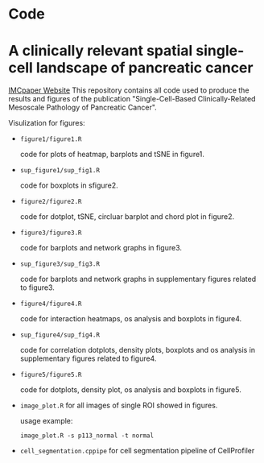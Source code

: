 
# Code

# A clinically relevant spatial single-cell landscape of pancreatic cancer
[IMCpaper Website](https://jhuanglab.github.io/IMCpaper/)
This repository contains all code used to produce the results and figures of the publication "Single-Cell-Based Clinically-Related Mesoscale Pathology of Pancreatic Cancer".

Visulization for figures:

-   `figure1/figure1.R`

    code for plots of heatmap, barplots and tSNE in figure1.

-   `sup_figure1/sup_fig1.R`

    code for boxplots in sfigure2.

-   `figure2/figure2.R`

    code for dotplot, tSNE, circluar barplot and chord plot in figure2.

-   `figure3/figure3.R`

    code for barplots and network graphs in figure3.

-   `sup_figure3/sup_fig3.R`

    code for barplots and network graphs in supplementary figures related to figure3.

-   `figure4/figure4.R`

    code for interaction heatmaps, os analysis and boxplots in figure4.

-   `sup_figure4/sup_fig4.R`

    code for correlation dotplots, density plots, boxplots and os analysis in supplementary figures related to figure4.

-   `figure5/figure5.R`

    code for dotplots, density plot, os analysis and boxplots in figure5.

-   `image_plot.R` for all images of single ROI showed in figures.

    usage example:

    ```         
    image_plot.R -s p113_normal -t normal
    ```

-   `cell_segmentation.cppipe` for cell segmentation pipeline of CellProfiler
